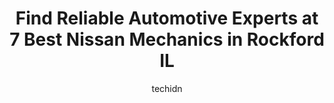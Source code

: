 ---
layout: ampstory
image: https://images.unsplash.com/photo-1582834202430-ddcd18987a61?ixlib=rb-4.0.3&ixid=MnwxMjA3fDB8MHxwaG90by1wYWdlfHx8fGVufDB8fHx8&auto=format&fit=crop&w=640&h=853&q=80
author: techidn
featured: false
description: For top-quality automotive repairs and maintenance, visit the 7 best Nissan Mechanic in Rockford IL, USA. Their reputation for excellence and their dedication to customer satisfaction make t
title: Find Reliable Automotive Experts at 7 Best Nissan Mechanics in Rockford IL
cover:
   title: Find Reliable Automotive Experts at 7 Best Nissan Mechanics in Rockford IL
   subtitle: Rickpate
   background: https://images.unsplash.com/photo-1582834202430-ddcd18987a61?ixlib=rb-4.0.3&ixid=MnwxMjA3fDB8MHxwaG90by1wYWdlfHx8fGVufDB8fHx8&auto=format&fit=crop&w=640&h=853&q=80

pages: 
 - layout: thirds
   top: <h1>#1 Anderson Nissan</h1>
   bottom: "<p>I could not be happier with the treatment and service I received at Anderson for the purchase of my new Frontier Pro 4X. Ash, Jamie, Joe and Mark. They went out of their </p>"
   background: https://www.knot35.com/toplist/wp-content/uploads/2023/06/best-nissan-mechanic-1-in-rockford-il-1685832381.jpeg
   backgroundblur: true
 - layout: thirds
   top: <h1>#2 Auto Clinic Of Rockford</h1>
   bottom: "<p>4109 E State St, Rockford, IL 61108, United States</p>"
   background: https://www.knot35.com/toplist/wp-content/uploads/2023/06/best-nissan-mechanic-2-in-rockford-il-1685832381.jpeg
   cta:
      link: https://www.knot35.com/toplist/find-reliable-automotive-experts-at-7-best-nissan-mechanics-in-rockford-il/
      text: Find Reliable Automotive Experts at 7 Best Nissan Mechanics in Rockford IL
 - layout: thirds
   top: <h1>#3 Martinez Auto Repair</h1>
   bottom: "<p>815 1st Ave, Rockford, IL 61104, United States</p>"
   background: https://www.knot35.com/toplist/wp-content/uploads/2023/06/best-nissan-mechanic-3-in-rockford-il-1685832381.jpeg
   cta:
      link: https://www.knot35.com/toplist/find-reliable-automotive-experts-at-7-best-nissan-mechanics-in-rockford-il/
      text: Find Reliable Automotive Experts at 7 Best Nissan Mechanics in Rockford IL
 - layout: thirds
   top: <h1>#4 Tonys Auto Repair-Rockford</h1>
   bottom: "<p>1902 11th St, Rockford, IL 61104, United States</p>"
   background: https://images.unsplash.com/photo-1597773150796-e5c14ebecbf5?ixlib=rb-4.0.3&ixid=MnwxMjA3fDB8MHxwaG90by1wYWdlfHx8fGVufDB8fHx8&auto=format&fit=crop&w=640&h=853&q=80
   cta:
      link: https://www.knot35.com/toplist/find-reliable-automotive-experts-at-7-best-nissan-mechanics-in-rockford-il/
      text: Find Reliable Automotive Experts at 7 Best Nissan Mechanics in Rockford IL
 - layout: thirds
   top: <h1>#5 T Js Auto Center Inc</h1>
   bottom: "<p>3427 E State St, Rockford, IL 61108, United States</p>"
   background: https://images.unsplash.com/photo-1602536052359-ef94c21c5948?ixlib=rb-4.0.3&ixid=MnwxMjA3fDB8MHxwaG90by1wYWdlfHx8fGVufDB8fHx8&auto=format&fit=crop&w=640&h=853&q=80
   cta:
      link: https://www.knot35.com/toplist/find-reliable-automotive-experts-at-7-best-nissan-mechanics-in-rockford-il/
      text: Find Reliable Automotive Experts at 7 Best Nissan Mechanics in Rockford IL
 - layout: thirds
   top: <h1>#6 C & S Auto Service</h1>
   bottom: "<p>1414 9th St, Rockford, IL 61104, United States</p>"
   background: https://images.unsplash.com/photo-1510906594845-bc082582c8cc?ixlib=rb-4.0.3&ixid=MnwxMjA3fDB8MHxwaG90by1wYWdlfHx8fGVufDB8fHx8&auto=format&fit=crop&w=640&h=853&q=80
   cta:
      link: https://www.knot35.com/toplist/find-reliable-automotive-experts-at-7-best-nissan-mechanics-in-rockford-il/
      text: Find Reliable Automotive Experts at 7 Best Nissan Mechanics in Rockford IL
 - layout: thirds
   top: <h1>#7 Mikes Auto Service</h1>
   bottom: "<p>769 N Madison St, Rockford, IL 61107, United States</p>"
   background: https://images.unsplash.com/photo-1462556791646-c201b8241a94?ixlib=rb-4.0.3&ixid=MnwxMjA3fDB8MHxwaG90by1wYWdlfHx8fGVufDB8fHx8&auto=format&fit=crop&w=640&h=853&q=80
   cta:
      link: https://www.knot35.com/toplist/find-reliable-automotive-experts-at-7-best-nissan-mechanics-in-rockford-il/
      text: Find Reliable Automotive Experts at 7 Best Nissan Mechanics in Rockford IL
 - layout: thirds
   middle: Continue reading...
   background: https://images.unsplash.com/photo-1608501821300-4f99e58bba77?ixlib=rb-4.0.3&ixid=MnwxMjA3fDB8MHxwaG90by1wYWdlfHx8fGVufDB8fHx8&auto=format&fit=crop&w=640&h=853&q=80
   cta:
      link: https://www.knot35.com/toplist/find-reliable-automotive-experts-at-7-best-nissan-mechanics-in-rockford-il/
      text: Find Reliable Automotive Experts at 7 Best Nissan Mechanics in Rockford IL
      
---